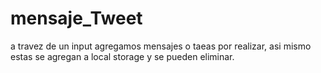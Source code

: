 # mensaje_Tweet
a travez de un input agregamos mensajes o taeas por realizar, asi mismo estas se agregan a local storage y se pueden eliminar.
